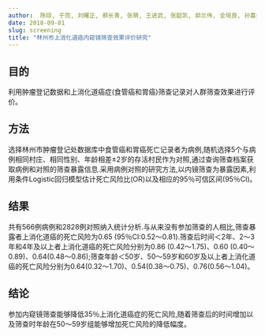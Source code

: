 ```yaml
---
author:  陈琼, 于亮, 刘曙正, 郝长青, 张萌, 王进武, 张韶凯, 郭兰伟, 全培良, 孙喜斌   
date: 2018-09-01
slug: screening
title: "林州市上消化道癌内窥镜筛查效果评价研究"
---
```


## 目的  
利用肿瘤登记数据和上消化道癌症(食管癌和胃癌)筛查记录对人群筛查效果进行评价。
## 方法  
选择林州市肿瘤登记处数据库中食管癌和胃癌死亡记录者为病例,随机选择5个与病例相同村庄、相同性别、年龄相差±2岁的存活村民作为对照,通过查询筛查档案获取病例和对照的筛查暴露信息.采用病例对照的研究方法,以内镜筛查为暴露因素,利用条件Logistic回归模型估计死亡风险比(OR)以及相应的95％可信区间(95％CI)。
## 结果  
共有566例病例和2828例对照纳入统计分析.与从来没有参加筛查的人相比,筛查暴露者上消化道癌的死亡风险为0.65 (95％CI:0.52～0.81).筛查后时间＜2年、2～3年和4年及以上者上消化道癌的死亡风险分别为0.86 (0.42～1.75)、0.60 (0.40～0.89)、0.64(0.48～0.86);筛查年龄＜50岁、50～59岁和60岁及以上者上消化道癌的死亡风险分别为0.64(0.32～1.70)、0.54(0.38～0.75)、0.76(0.56～1.04)。
## 结论  
参加内窥镜筛查能够降低35％上消化道癌症的死亡风险,随着筛查后的时间增加以及筛查时年龄在50～59岁组能够增加死亡风险的降低幅度。